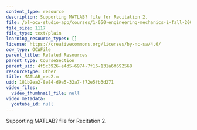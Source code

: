 ```yaml
---
content_type: resource
description: Supporting MATLAB? file for Recitation 2.
file: /ol-ocw-studio-app/courses/1-050-engineering-mechanics-i-fall-2007/181b2ea28e84d9a532a7f72e5fb3d271_MATLAB_rec2.m
file_size: 1117
file_type: text/plain
learning_resource_types: []
license: https://creativecommons.org/licenses/by-nc-sa/4.0/
ocw_type: OCWFile
parent_title: Related Resources
parent_type: CourseSection
parent_uid: 4f5c3926-e4d5-6974-7f16-131a6f692568
resourcetype: Other
title: MATLAB_rec2.m
uid: 181b2ea2-8e84-d9a5-32a7-f72e5fb3d271
video_files:
  video_thumbnail_file: null
video_metadata:
  youtube_id: null
---
```

Supporting MATLAB? file for Recitation 2.